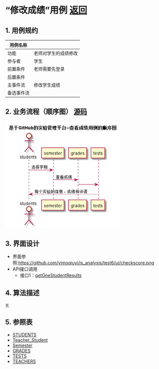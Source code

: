 <!-- markdownlint-disable MD033-->
<!-- 禁止MD033类型的警告 https://www.npmjs.com/package/markdownlint -->

# “修改成绩”用例 [返回](../../README.md)
## 1. 用例规约

|用例名称||
|-------|:-------------|
|功能|老师对学生的成绩修改|
|参与者|学生|
|前置条件|老师需要先登录|
|后置条件| |
|主事件流|修改学生成绩|
|备选事件流| |

## 2. 业务流程（顺序图） [源码](../main/CheckGrade.puml)
![sequence1](../../CheckGrade.png) 

## 3. 界面设计
- 界面参照:https://github.com/yimoqiuyi/is_analysis/test6/ui/checkscore.png
- API接口调用
    - 接口1：[getOneStudentResults](../mapper/getOneStudentResult.md) 

## 4. 算法描述
    无
    
## 5. 参照表
- [STUDENTS](../../DataDesign.md/#STUDENTS)
- [Teacher_Student](../../DataDesign.md/#Teacher_Student)
- [Semester](../../DataDesign.md/#Semester)
- [GRADES](../../DataDesign.md/#GRADES)
- [TESTS](../../DataDesign.md/#TESTS)
- [TEACHERS](../../DataDesign.md/#TEACHERS)
